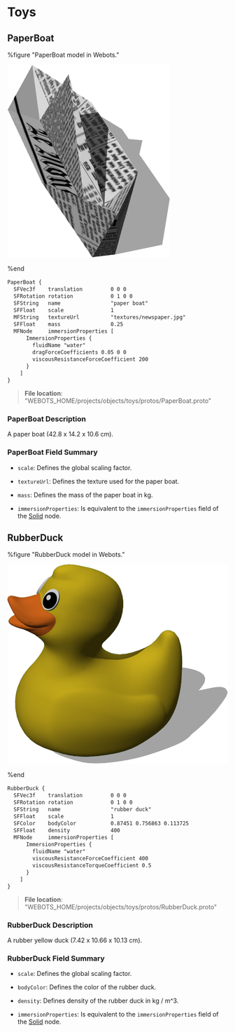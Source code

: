# Toys

## PaperBoat

%figure "PaperBoat model in Webots."

![PaperBoat](images/objects/toys/PaperBoat/model.png)

%end

```
PaperBoat {
  SFVec3f    translation         0 0 0
  SFRotation rotation            0 1 0 0
  SFString   name                "paper boat"
  SFFloat    scale               1                         
  MFString   textureUrl          "textures/newspaper.jpg"  
  SFFloat    mass                0.25                      
  MFNode     immersionProperties [                         
      ImmersionProperties {
        fluidName "water"
        dragForceCoefficients 0.05 0 0
        viscousResistanceForceCoefficient 200
      }
    ]
}
```

> **File location**: "WEBOTS\_HOME/projects/objects/toys/protos/PaperBoat.proto"

### PaperBoat Description

A paper boat (42.8 x 14.2 x 10.6 cm).

### PaperBoat Field Summary

- `scale`: Defines the global scaling factor.

- `textureUrl`: Defines the texture used for the paper boat.

- `mass`: Defines the mass of the paper boat in kg.

- `immersionProperties`: Is equivalent to the `immersionProperties` field of the [Solid](../reference/solid.md) node.

## RubberDuck

%figure "RubberDuck model in Webots."

![RubberDuck](images/objects/toys/RubberDuck/model.png)

%end

```
RubberDuck {
  SFVec3f    translation         0 0 0
  SFRotation rotation            0 1 0 0
  SFString   name                "rubber duck"
  SFFloat    scale               1                          
  SFColor    bodyColor           0.87451 0.756863 0.113725  
  SFFloat    density             400                        
  MFNode     immersionProperties [                          
      ImmersionProperties {
        fluidName "water"
        viscousResistanceForceCoefficient 400
        viscousResistanceTorqueCoefficient 0.5
      }
    ]
}
```

> **File location**: "WEBOTS\_HOME/projects/objects/toys/protos/RubberDuck.proto"

### RubberDuck Description

A rubber yellow duck (7.42 x 10.66 x 10.13 cm).

### RubberDuck Field Summary

- `scale`: Defines the global scaling factor.

- `bodyColor`: Defines the color of the rubber duck.

- `density`: Defines density of the rubber duck in kg / m^3.

- `immersionProperties`: Is equivalent to the `immersionProperties` field of the [Solid](../reference/solid.md) node.

